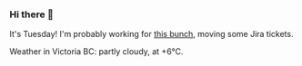 ### Hi there :wave:

It's Tuesday! I'm probably working for [this bunch](https://github.com/kohofinancial), moving some Jira tickets.

Weather in Victoria BC: partly cloudy, at +6°C.
